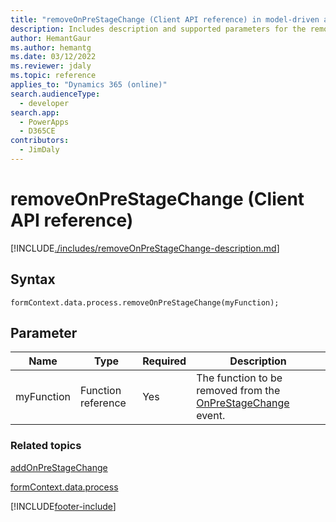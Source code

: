 ```yaml
---
title: "removeOnPreStageChange (Client API reference) in model-driven apps| MicrosoftDocs"
description: Includes description and supported parameters for the removeOnPreStageChange method.
author: HemantGaur
ms.author: hemantg
ms.date: 03/12/2022
ms.reviewer: jdaly
ms.topic: reference
applies_to: "Dynamics 365 (online)"
search.audienceType: 
  - developer
search.app: 
  - PowerApps
  - D365CE
contributors:
  - JimDaly
---
```

# removeOnPreStageChange (Client API reference)

[!INCLUDE[./includes/removeOnPreStageChange-description.md](./includes/removeOnPreStageChange-description.md)]

## Syntax

`formContext.data.process.removeOnPreStageChange(myFunction);`

## Parameter

|Name|Type|Required|Description|
|--|--|--|--|
|myFunction|Function reference|Yes|The function to be removed from the [OnPreStageChange](../../events/onprestagechange.md) event.|

### Related topics

[addOnPreStageChange](addOnPreStageChange.md)
 
[formContext.data.process](../../formContext-data-process.md)
 




[!INCLUDE[footer-include](../../../../../../includes/footer-banner.md)]